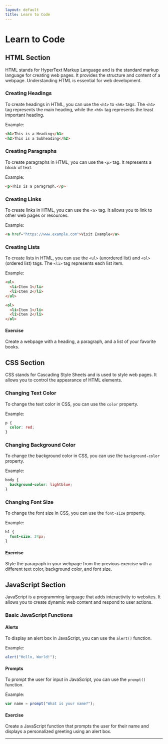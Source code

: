 ```yaml
---
layout: default
title: Learn to Code
---
```


# Learn to Code

## HTML Section

HTML stands for HyperText Markup Language and is the standard markup language for creating web pages. It provides the structure and content of a webpage. Understanding HTML is essential for web development.

### Creating Headings

To create headings in HTML, you can use the `<h1>` to `<h6>` tags. The `<h1>` tag represents the main heading, while the `<h6>` tag represents the least important heading.

Example:

```html
<h1>This is a Heading</h1>
<h2>This is a Subheading</h2>
```

### Creating Paragraphs

To create paragraphs in HTML, you can use the `<p>` tag. It represents a block of text.

Example:

```html
<p>This is a paragraph.</p>
```

### Creating Links

To create links in HTML, you can use the `<a>` tag. It allows you to link to other web pages or resources.

Example:

```html
<a href="https://www.example.com">Visit Example</a>
```

### Creating Lists

To create lists in HTML, you can use the `<ul>` (unordered list) and `<ol>` (ordered list) tags. The `<li>` tag represents each list item.

Example:

```html
<ul>
  <li>Item 1</li>
  <li>Item 2</li>
</ul>

<ol>
  <li>Item 1</li>
  <li>Item 2</li>
</ol>
```

#### Exercise

Create a webpage with a heading, a paragraph, and a list of your favorite books.

## CSS Section

CSS stands for Cascading Style Sheets and is used to style web pages. It allows you to control the appearance of HTML elements.

### Changing Text Color

To change the text color in CSS, you can use the `color` property.

Example:

```css
p {
  color: red;
}
```

### Changing Background Color

To change the background color in CSS, you can use the `background-color` property.

Example:

```css
body {
  background-color: lightblue;
}
```

### Changing Font Size

To change the font size in CSS, you can use the `font-size` property.

Example:

```css
h1 {
  font-size: 24px;
}
```

#### Exercise

Style the paragraph in your webpage from the previous exercise with a different text color, background color, and font size.

## JavaScript Section

JavaScript is a programming language that adds interactivity to websites. It allows you to create dynamic web content and respond to user actions.

### Basic JavaScript Functions

#### Alerts

To display an alert box in JavaScript, you can use the `alert()` function.

Example:

```javascript
alert("Hello, World!");
```

#### Prompts

To prompt the user for input in JavaScript, you can use the `prompt()` function.

Example:

```javascript
var name = prompt("What is your name?");
```

#### Exercise

Create a JavaScript function that prompts the user for their name and displays a personalized greeting using an alert box.

---